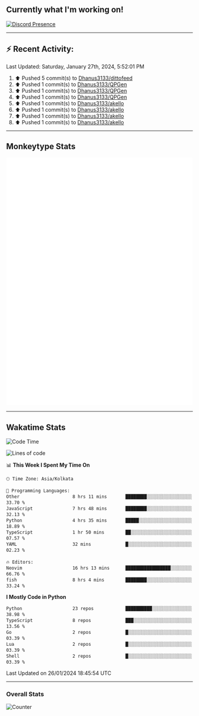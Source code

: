 ## Currently what I'm working on!
[![Discord Presence](https://lanyard.cnrad.dev/api/534981034400284712)](https://discord.com/users/534981034400284712)

---

## :zap: Recent Activity:
<!--RECENT_ACTIVITY:last_update-->
Last Updated: Saturday, January 27th, 2024, 5:52:01 PM
<!--RECENT_ACTIVITY:last_update_end-->
<!--RECENT_ACTIVITY:start-->
1. ⬆️ Pushed 5 commit(s) to [Dhanus3133/dittofeed](https://github.com/Dhanus3133/dittofeed)<br>
2. ⬆️ Pushed 1 commit(s) to [Dhanus3133/QPGen](https://github.com/Dhanus3133/QPGen)<br>
3. ⬆️ Pushed 1 commit(s) to [Dhanus3133/QPGen](https://github.com/Dhanus3133/QPGen)<br>
4. ⬆️ Pushed 1 commit(s) to [Dhanus3133/QPGen](https://github.com/Dhanus3133/QPGen)<br>
5. ⬆️ Pushed 1 commit(s) to [Dhanus3133/akello](https://github.com/Dhanus3133/akello)<br>
6. ⬆️ Pushed 1 commit(s) to [Dhanus3133/akello](https://github.com/Dhanus3133/akello)<br>
7. ⬆️ Pushed 1 commit(s) to [Dhanus3133/akello](https://github.com/Dhanus3133/akello)<br>
8. ⬆️ Pushed 1 commit(s) to [Dhanus3133/akello](https://github.com/Dhanus3133/akello)<br>
<!--RECENT_ACTIVITY:end-->

---

## Monkeytype Stats
<a href="https://monkeytype.com/profile/dhanus">
  <img src="https://raw.githubusercontent.com/Dhanus3133/Dhanus3133/monkeytype/monkeytype-pb.svg" alt="Monkeytype Profile" />
</a>

---

## Wakatime Stats
<!--START_SECTION:waka-->
![Code Time](http://img.shields.io/badge/Code%20Time-1%2C620%20hrs%2021%20mins-blue)

![Lines of code](https://img.shields.io/badge/From%20Hello%20World%20I%27ve%20Written-4.8%20million%20lines%20of%20code-blue)

📊 **This Week I Spent My Time On** 

```text
🕑︎ Time Zone: Asia/Kolkata

💬 Programming Languages: 
Other                    8 hrs 11 mins       ████████░░░░░░░░░░░░░░░░░   33.70 % 
JavaScript               7 hrs 48 mins       ████████░░░░░░░░░░░░░░░░░   32.13 % 
Python                   4 hrs 35 mins       █████░░░░░░░░░░░░░░░░░░░░   18.89 % 
TypeScript               1 hr 50 mins        ██░░░░░░░░░░░░░░░░░░░░░░░   07.57 % 
YAML                     32 mins             █░░░░░░░░░░░░░░░░░░░░░░░░   02.23 % 

🔥 Editors: 
Neovim                   16 hrs 13 mins      █████████████████░░░░░░░░   66.76 % 
fish                     8 hrs 4 mins        ████████░░░░░░░░░░░░░░░░░   33.24 % 
```

**I Mostly Code in Python** 

```text
Python                   23 repos            ██████████░░░░░░░░░░░░░░░   38.98 % 
TypeScript               8 repos             ███░░░░░░░░░░░░░░░░░░░░░░   13.56 % 
Go                       2 repos             █░░░░░░░░░░░░░░░░░░░░░░░░   03.39 % 
Lua                      2 repos             █░░░░░░░░░░░░░░░░░░░░░░░░   03.39 % 
Shell                    2 repos             █░░░░░░░░░░░░░░░░░░░░░░░░   03.39 % 
```




 Last Updated on 26/01/2024 18:45:54 UTC
<!--END_SECTION:waka-->
---

### Overall Stats

<img src="https://moe-counter.glitch.me/get/@Dhanus3133?theme=asoul" alt="Counter" />
